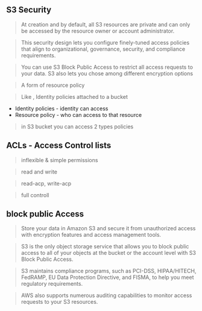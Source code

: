 ## S3 Security 

> At creation and by default, all S3 resources are private and can only be accessed by the resource owner or account administrator. 

> This security design lets you configure finely-tuned access policies that align to organizational, governance, security, and compliance requirements. 

> You can use S3 Block Public Access to restrict all access requests to your data. S3 also lets you chose among different encryption options

>  A form of resource policy

> Like , Identity policies attached to a bucket

   - Identity policies - identity can access
   - Resource policy - who can access to that resource

> in S3 bucket you can access 2 types policies

## ACLs - Access Control lists

> inflexible & simple permissions

> read and write

> read-acp, write-acp

> full controll

## block public Access

> Store your data in Amazon S3 and secure it from unauthorized access with encryption features and access management tools.

> S3 is the only object storage service that allows you to block public access to all of your objects at the bucket or the account level with S3 Block Public Access.
 
> S3 maintains compliance programs, such as PCI-DSS, HIPAA/HITECH, FedRAMP, EU Data Protection Directive, and FISMA, to help you meet regulatory requirements. 
  
> AWS also supports numerous auditing capabilities to monitor access requests to your S3 resources.

